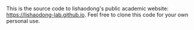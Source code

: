 This is the source code to lishaodong's public academic website: https://lishaodong-lab.github.io. Feel free to clone this code for your own personal use.